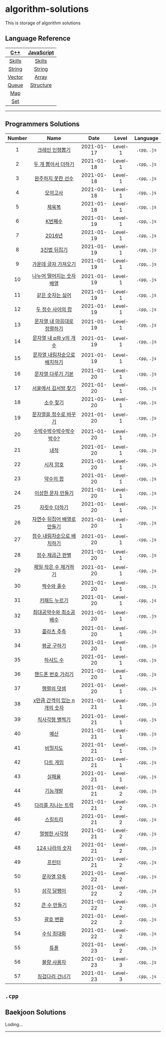 # algorithm-solutions

This is storage of algorithm solutions

## Language Reference

|      [C++](/reference/cpp.md)      |     [JavaScript](/reference/javascript.md)      |
| :--------------------------------: | :---------------------------------------------: |
| [Skills](/reference/cpp/skills.md) |    [Skills](/reference/javascript/skills.md)    |
| [String](/reference/cpp/string.md) |    [String](/reference/javascript/string.md)    |
| [Vector](/reference/cpp/vector.md) |     [Array](/reference/javascript/array.md)     |
|  [Queue](/reference/cpp/queue.md)  | [Structure](/reference/javascript/structure.md) |
|    [Map](/reference/cpp/map.md)    |                                                 |
|    [Set](/reference/cpp/set.md)    |                                                 |

---

## Programmers Solutions

| Number |                            Name                            |    Date    |  Level  |   Language    |
| :----: | :--------------------------------------------------------: | :--------: | :-----: | :-----------: |
|   1    |        [크레인 인형뽑기](/programmers/solution1.md)        | 2021-01-17 | Level-1 | `.cpp`, `.js` |
|   2    |      [두 개 뽑아서 더하기](/programmers/solution2.md)      | 2021-01-18 | Level-1 | `.cpp`, `.js` |
|   3    |      [완주하지 못한 선수](/programmers/solution3.md)       | 2021-01-18 | Level-1 | `.cpp`, `.js` |
|   4    |           [모의고사](/programmers/solution4.md)            | 2021-01-18 | Level-1 | `.cpp`, `.js` |
|   5    |            [체육복](/programmers/solution5.md)             | 2021-01-18 | Level-1 | `.cpp`, `.js` |
|   6    |            [K번째수](/programmers/solution6.md)            | 2021-01-19 | Level-1 | `.cpp`, `.js` |
|   7    |            [2016년](/programmers/solution7.md)             | 2021-01-19 | Level-1 | `.cpp`, `.js` |
|   8    |         [3진법 뒤집기](/programmers/solution8.md)          | 2021-01-19 | Level-1 | `.cpp`, `.js` |
|   9    |     [가운데 글자 가져오기](/programmers/solution9.md)      | 2021-01-19 | Level-1 | `.cpp`, `.js` |
|   10   |  [나누어 떨어지는 숫자 배열](/programmers/solution10.md)   | 2021-01-19 | Level-1 | `.cpp`, `.js` |
|   11   |       [같은 숫자는 싫어](/programmers/solution11.md)       | 2021-01-19 | Level-1 | `.cpp`, `.js` |
|   12   |      [두 정수 사이의 합](/programmers/solution12.md)       | 2021-01-19 | Level-1 | `.cpp`, `.js` |
|   13   | [문자열 내 마음대로 정렬하기](/programmers/solution13.md)  | 2021-01-19 | Level-1 | `.cpp`, `.js` |
|   14   |    [문자열 내 p와 y의 개수](/programmers/solution14.md)    | 2021-01-19 | Level-1 | `.cpp`, `.js` |
|   15   | [문자열 내림차순으로 배치하기](/programmers/solution15.md) | 2021-01-19 | Level-1 | `.cpp`, `.js` |
|   16   |      [문자열 다루기 기본](/programmers/solution16.md)      | 2021-01-20 | Level-1 | `.cpp`, `.js` |
|   17   |     [서울에서 김서방 찾기](/programmers/solution17.md)     | 2021-01-20 | Level-1 | `.cpp`, `.js` |
|   18   |          [소수 찾기](/programmers/solution18.md)           | 2021-01-20 | Level-1 | `.cpp`, `.js` |
|   19   |    [문자열을 정수로 바꾸기](/programmers/solution19.md)    | 2021-01-20 | Level-1 | `.cpp`, `.js` |
|   20   |   [수박수박수박수박수박수?](/programmers/solution20.md)    | 2021-01-20 | Level-1 | `.cpp`, `.js` |
|   21   |             [내적](/programmers/solution21.md)             | 2021-01-20 | Level-1 | `.cpp`, `.js` |
|   22   |          [시저 암호](/programmers/solution22.md)           | 2021-01-20 | Level-1 | `.cpp`, `.js` |
|   23   |          [약수의 합](/programmers/solution23.md)           | 2021-01-20 | Level-1 | `.cpp`, `.js` |
|   24   |      [이상한 문자 만들기](/programmers/solution24.md)      | 2021-01-20 | Level-1 | `.cpp`, `.js` |
|   25   |        [자릿수 더하기](/programmers/solution25.md)         | 2021-01-20 | Level-1 | `.cpp`, `.js` |
|   26   | [자연수 뒤집어 배열로 만들기](/programmers/solution26.md)  | 2021-01-20 | Level-1 | `.cpp`, `.js` |
|   27   |  [정수 내림차순으로 배치하기](/programmers/solution27.md)  | 2021-01-20 | Level-1 | `.cpp`, `.js` |
|   28   |       [정수 제곱근 판별](/programmers/solution28.md)       | 2021-01-20 | Level-1 | `.cpp`, `.js` |
|   29   |    [제일 작은 수 제거하기](/programmers/solution29.md)     | 2021-01-20 | Level-1 | `.cpp`, `.js` |
|   30   |         [짝수와 홀수](/programmers/solution30.md)          | 2021-01-20 | Level-1 | `.cpp`, `.js` |
|   31   |        [키패드 누르기](/programmers/solution31.md)         | 2021-01-20 | Level-1 | `.cpp`, `.js` |
|   32   |   [최대공약수와 최소공배수](/programmers/solution32.md)    | 2021-01-20 | Level-1 | `.cpp`, `.js` |
|   33   |         [콜라츠 추측](/programmers/solution33.md)          | 2021-01-20 | Level-1 | `.cpp`, `.js` |
|   34   |         [평균 구하기](/programmers/solution34.md)          | 2021-01-20 | Level-1 | `.cpp`, `.js` |
|   35   |          [하샤드 수](/programmers/solution35.md)           | 2021-01-20 | Level-1 | `.cpp`, `.js` |
|   36   |      [핸드폰 번호 가리기](/programmers/solution36.md)      | 2021-01-20 | Level-1 | `.cpp`, `.js` |
|   37   |         [행렬의 덧셈](/programmers/solution37.md)          | 2021-01-20 | Level-1 | `.cpp`, `.js` |
|   38   | [x만큼 간격이 있는 n개의 숫자](/programmers/solution38.md) | 2021-01-21 | Level-1 | `.cpp`, `.js` |
|   39   |       [직사각형 별찍기](/programmers/solution39.md)        | 2021-01-21 | Level-1 | `.cpp`, `.js` |
|   40   |             [예산](/programmers/solution40.md)             | 2021-01-21 | Level-1 | `.cpp`, `.js` |
|   41   |           [비밀지도](/programmers/solution41.md)           | 2021-01-21 | Level-1 | `.cpp`, `.js` |
|   42   |          [다트 게임](/programmers/solution42.md)           | 2021-01-21 | Level-1 | `.cpp`, `.js` |
|   43   |            [실패율](/programmers/solution43.md)            | 2021-01-21 | Level-1 | `.cpp`, `.js` |
|   44   |           [기능개발](/programmers/solution44.md)           | 2021-01-21 | Level-2 | `.cpp`, `.js` |
|   45   |      [다리를 지나는 트럭](/programmers/solution45.md)      | 2021-01-21 | Level-2 | `.cpp`, `.js` |
|   46   |           [스킬트리](/programmers/solution46.md)           | 2021-01-21 | Level-2 | `.cpp`, `.js` |
|   47   |        [멀쩡한 사각형](/programmers/solution47.md)         | 2021-01-21 | Level-2 | `.cpp`, `.js` |
|   48   |       [124 나라의 숫자](/programmers/solution48.md)        | 2021-01-21 | Level-2 | `.cpp`, `.js` |
|   49   |            [프린터](/programmers/solution49.md)            | 2021-01-21 | Level-2 | `.cpp`, `.js` |
|   50   |         [문자열 압축](/programmers/solution50.md)          | 2021-01-22 | Level-2 | `.cpp`, `.js` |
|   51   |         [삼각 달팽이](/programmers/solution51.md)          | 2021-01-22 | Level-2 | `.cpp`, `.js` |
|   52   |         [큰 수 만들기](/programmers/solution52.md)         | 2021-01-22 | Level-2 | `.cpp`, `.js` |
|   53   |          [괄호 변환](/programmers/solution53.md)           | 2021-01-22 | Level-2 | `.cpp`, `.js` |
|   54   |         [수식 최대화](/programmers/solution54.md)          | 2021-01-22 | Level-2 | `.cpp`, `.js` |
|   55   |             [튜플](/programmers/solution55.md)             | 2021-01-23 | Level-2 | `.cpp`, `.js` |
|   56   |         [불량 사용자](/programmers/solution56.md)          | 2021-01-23 | Level-3 | `.cpp`, `.js` |
|   57   |       [징검다리 건너기](/programmers/solution57.md)        | 2021-01-23 | Level-3 | `.cpp`, `.js` |

## `.cpp`

## Baekjoon Solutions

Loding...

---
